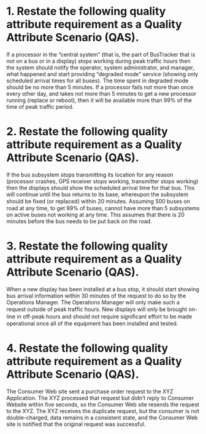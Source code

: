 # 1. Restate the following quality attribute requirement as a Quality Attribute Scenario (QAS).
If a processor in the “central system” (that is, the part of  BusTracker that is not on a bus or in a display) stops working during peak traffic hours then the system should notify the operator, system administrator, and manager, what happened and start providing “degraded mode” service (showing only scheduled arrival times for all buses). The time spent in degraded mode should be no more than 5 minutes. If a processor fails not more than once every other day, and takes not more than 5 minutes to get a new processor running (replace or reboot), then it will be available more than 99% of the time of peak traffic period.


# 2. Restate the following quality attribute requirement as a Quality Attribute Scenario (QAS).
If the bus subsystem stops transmitting its location for any reason (processor crashes, GPS receiver stops working, transmitter stops working) then the displays should show the scheduled arrival time for that bus. This will continue until the bus returns to its base, whereupon the subsystem should be ﬁxed (or replaced) within 20 minutes. Assuming 500 buses on road at any time, to get 99% of buses, cannot have more than 5 subsystems on active buses not working at any time. This assumes that there is 20 minutes before the bus needs to be put back on the road.


# 3. Restate the following quality attribute requirement as a Quality Attribute Scenario (QAS).
When a new display has been installed at a bus stop, it should start showing bus arrival information within 30 minutes of the request to do so by the Operations Manager. The Operations Manager will only make such a request outside of peak trafﬁc hours. New displays will only be brought on-line in off-peak hours and should not require signiﬁcant effort to be made operational once all of the equipment has been installed and tested.

# 4. Restate the following quality attribute requirement as a Quality Attribute Scenario (QAS).
The Consumer Web site sent a purchase order request to the XYZ Application. The XYZ processed that request but didn’t reply to Consumer Website within five seconds, so the Consumer Web site resends the request to the XYZ. The XYZ receives the duplicate request, but the consumer is not double-charged, data remains in a consistent state, and the Consumer Web site is notified that the original request was successful.

